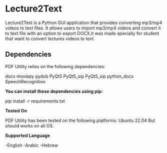 # Lecture2Text

Lecture2Text is a Python GUI application that provides converting mp3/mp4 videos to text files. 
It allows users to import mp3/mp4 videos and convert it to text file with an option to export DOCX,it was made specially for student that want to convert lectures videos to text.


## Dependencies

PDF Utility relies on the following dependencies:

docx 
moviepy
pydub
PyQt5
PyQt5_sip
PyQt5_sip
python_docx
SpeechRecognition


**You can install these dependencies using pip:**

pip install -r requirements.txt


**Tested On**

PDF Utility has been tested on the following platforms:
    Ubuntu 22.04
But should works on all OS.

    
**Supported Language**

  -English
  -Arabic
  -Hebrew

